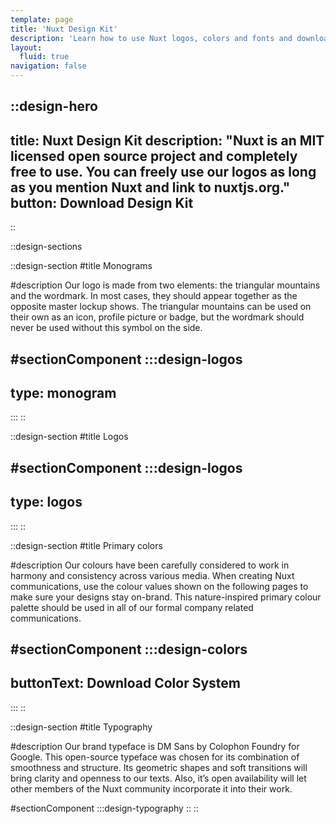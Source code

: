 ```yaml
---
template: page
title: 'Nuxt Design Kit'
description: 'Learn how to use Nuxt logos, colors and fonts and download the design kit.'
layout:
  fluid: true
navigation: false
---
```

::design-hero
---
title: Nuxt Design Kit
description: "Nuxt is an MIT licensed open source project and completely free to use.
You can freely use our logos as long as you mention Nuxt and link to nuxtjs.org."
button: Download Design Kit
---
::

::design-sections

::design-section
#title
Monograms

#description
Our logo is made from two elements: the triangular mountains and the wordmark. In most cases, they should appear together as the opposite master lockup shows. The triangular mountains can be used on their own as an icon, profile picture or badge, but the wordmark should never be used without this symbol on the side.

#sectionComponent
  :::design-logos
  ---
  type: monogram
  ---
  :::
::

::design-section
#title
Logos

#sectionComponent
  :::design-logos
  ---
  type: logos
  ---
  :::
::

::design-section
#title
Primary colors

#description
Our colours have been carefully considered to work in harmony and consistency across various media. When creating Nuxt communications, use the colour values shown on the following pages to make sure your designs stay on-brand. This nature-inspired primary colour palette should be used in all of our formal company related communications.

#sectionComponent
  :::design-colors
  ---
  buttonText: Download Color System
  ---
  :::
::

::design-section
#title
Typography

#description
Our brand typeface is DM Sans by Colophon Foundry for Google. This open-source typeface was chosen for its
combination of smoothness and structure. Its geometric shapes and soft transitions will bring clarity and openness
to our texts. Also, it’s open availability will let other members of the Nuxt community incorporate it into
their work.

#sectionComponent
  :::design-typography
::
::
